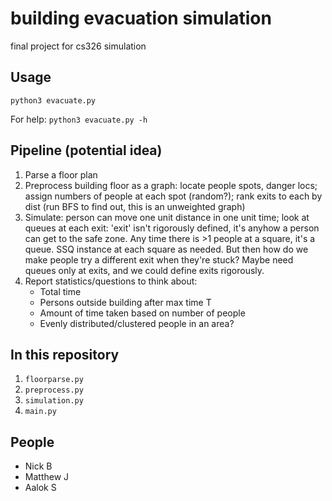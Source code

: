 # building evacuation simulation

final project for cs326 simulation


Usage
---
`python3 evacuate.py`

For help: `python3 evacuate.py -h`


Pipeline (potential idea)
---
1. Parse a floor plan
2. Preprocess building floor as a graph: locate people spots, danger locs;
    assign numbers of people at each spot (random?); rank exits to each by dist
    (run BFS to find out, this is an unweighted graph) 
3. Simulate: person can move one unit distance in one unit time; look at queues
     at each exit: 'exit' isn't rigorously defined, it's anyhow a person can get
     to the safe zone. Any time there is >1 people at a square, it's a queue.
    SSQ instance at each square as needed. But then how do we make people try
     a different exit when they're stuck? Maybe need queues only at exits, and 
     we could define exits rigorously.
4. Report statistics/questions to think about:
    - Total time
    - Persons outside building after max time T
    - Amount of time taken based on number of people
    - Evenly distributed/clustered people in an area? 
 

In this repository
---
1. `floorparse.py`
2. `preprocess.py`
3. `simulation.py`
4. `main.py`


People
---
- Nick B
- Matthew J
- Aalok S
